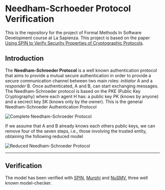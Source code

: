 # Needham-Scrhoeder Protocol Verification

This is the repository for the project of Formal Methods In Software Development course at La Sapienza. This project is based on the paper [Using SPIN to Verify Security Properties of Cryptographic Protocols](http://spinroot.com/spin/Workshops/ws02/maggi.pdf). 

## Introduction

The **Needham-Schroeder Protocol** is a well known authentication protocol that aims to provide a mutual secure authentication in order to provide a secure communication channel between two main roles: *initiator* A and a *responder* B. Once authenticated, A and B, can start exchanging messages. The Needham-Schroeder protocol is based on the PKE (Public Key Cryptography) where each agent H has: a public key PK (knows by anyone) and a secrect key SK (knows only by the owner). This is the general Needham-Schroeder Authentication Protocol

<img src="https://i.imgur.com/bCocgkt.png" alt="Complete Needham-Schroeder Protocol" align="center">

If we assume that A and B already knows each others public keys, we can remove four of the seven steps, i.e., those involving the trusted entity, obtaining the following reduced model

<img src="https://i.imgur.com/JfZo95i.png" alt="Reduced Needham-Schroeder Protocol" align="center">

---

## Verification

The model has been verified with [SPIN](https://spinroot.com/spin/whatispin.html), [Murphi](http://formalverification.cs.utah.edu/Murphi/) and [NuSMV](https://nusmv.fbk.eu/), three well known model-checker. 